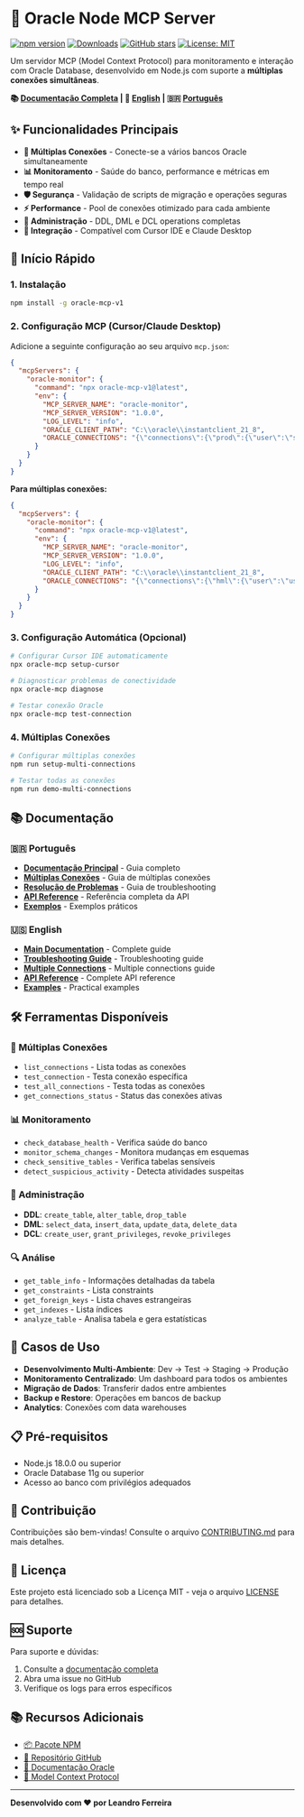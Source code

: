 # 🚀 Oracle Node MCP Server

[![npm version](https://badge.fury.io/js/oracle-mcp-v1.svg)](https://badge.fury.io/js/oracle-mcp-v1)
[![Downloads](https://img.shields.io/npm/dm/oracle-mcp-v1.svg)](https://www.npmjs.com/package/oracle-mcp-v1)
[![GitHub stars](https://img.shields.io/github/stars/lrferr/oracle-mcp-v1.svg)](https://github.com/lrferr/oracle-mcp-v1/stargazers)
[![License: MIT](https://img.shields.io/badge/License-MIT-yellow.svg)](https://opensource.org/licenses/MIT)

Um servidor MCP (Model Context Protocol) para monitoramento e interação com Oracle Database, desenvolvido em Node.js com suporte a **múltiplas conexões simultâneas**.

**📚 [Documentação Completa](https://github.com/lrferr/oracle-mcp-v1/blob/HEAD/documentation/README.md) | 📖 [English](https://github.com/lrferr/oracle-mcp-v1/blob/HEAD/documentation/en/README-EN.md) | 🇧🇷 [Português](https://github.com/lrferr/oracle-mcp-v1/blob/HEAD/documentation/pt/README.md)**

## ✨ Funcionalidades Principais

- **🔗 Múltiplas Conexões** - Conecte-se a vários bancos Oracle simultaneamente
- **📊 Monitoramento** - Saúde do banco, performance e métricas em tempo real
- **🛡️ Segurança** - Validação de scripts de migração e operações seguras
- **⚡ Performance** - Pool de conexões otimizado para cada ambiente
- **🔧 Administração** - DDL, DML e DCL operations completas
- **📱 Integração** - Compatível com Cursor IDE e Claude Desktop

## 🚀 Início Rápido

### 1. Instalação
```bash
npm install -g oracle-mcp-v1
```

### 2. Configuração MCP (Cursor/Claude Desktop)

Adicione a seguinte configuração ao seu arquivo `mcp.json`:

```json
{
  "mcpServers": {
    "oracle-monitor": {
      "command": "npx oracle-mcp-v1@latest",
      "env": {
        "MCP_SERVER_NAME": "oracle-monitor",
        "MCP_SERVER_VERSION": "1.0.0",
        "LOG_LEVEL": "info",
        "ORACLE_CLIENT_PATH": "C:\\oracle\\instantclient_21_8",
        "ORACLE_CONNECTIONS": "{\"connections\":{\"prod\":{\"user\":\"seu_usuario\",\"password\":\"sua_senha\",\"connectString\":\"servidor:porta/servico\",\"description\":\"Production Database\"}},\"defaultConnection\":\"prod\"}"
      }
    }
  }
}
```

**Para múltiplas conexões:**
```json
{
  "mcpServers": {
    "oracle-monitor": {
      "command": "npx oracle-mcp-v1@latest",
      "env": {
        "MCP_SERVER_NAME": "oracle-monitor",
        "MCP_SERVER_VERSION": "1.0.0",
        "LOG_LEVEL": "info",
        "ORACLE_CLIENT_PATH": "C:\\oracle\\instantclient_21_8",
        "ORACLE_CONNECTIONS": "{\"connections\":{\"hml\":{\"user\":\"usuario_hml\",\"password\":\"senha_hml\",\"connectString\":\"servidor_hml:1521/hml01\",\"description\":\"Homologação Database\"},\"prod\":{\"user\":\"usuario_prod\",\"password\":\"senha_prod\",\"connectString\":\"servidor_prod:1529/prod01\",\"description\":\"Production Database\"}},\"defaultConnection\":\"prod\"}"
      }
    }
  }
}
```

### 3. Configuração Automática (Opcional)
```bash
# Configurar Cursor IDE automaticamente
npx oracle-mcp setup-cursor

# Diagnosticar problemas de conectividade
npx oracle-mcp diagnose

# Testar conexão Oracle
npx oracle-mcp test-connection
```

### 4. Múltiplas Conexões
```bash
# Configurar múltiplas conexões
npm run setup-multi-connections

# Testar todas as conexões
npm run demo-multi-connections
```

## 📚 Documentação

### 🇧🇷 Português
- **[Documentação Principal](https://github.com/lrferr/oracle-mcp-v1/blob/HEAD/documentation/pt/README.md)** - Guia completo
- **[Múltiplas Conexões](https://github.com/lrferr/oracle-mcp-v1/blob/HEAD/documentation/pt/guides/MULTIPLE-CONNECTIONS.md)** - Guia de múltiplas conexões
- **[Resolução de Problemas](https://github.com/lrferr/oracle-mcp-v1/blob/HEAD/documentation/pt/guides/TROUBLESHOOTING-ORACLE-CONNECTIVITY.md)** - Guia de troubleshooting
- **[API Reference](https://github.com/lrferr/oracle-mcp-v1/blob/HEAD/documentation/pt/api/README.md)** - Referência completa da API
- **[Exemplos](https://github.com/lrferr/oracle-mcp-v1/tree/HEAD/documentation/pt/examples)** - Exemplos práticos

### 🇺🇸 English
- **[Main Documentation](https://github.com/lrferr/oracle-mcp-v1/blob/HEAD/documentation/en/README-EN.md)** - Complete guide
- **[Troubleshooting Guide](https://github.com/lrferr/oracle-mcp-v1/blob/HEAD/documentation/en/guides/TROUBLESHOOTING-ORACLE-CONNECTIVITY-EN.md)** - Troubleshooting guide
- **[Multiple Connections](https://github.com/lrferr/oracle-mcp-v1/blob/HEAD/documentation/en/guides/MULTIPLE-CONNECTIONS-EN.md)** - Multiple connections guide
- **[API Reference](https://github.com/lrferr/oracle-mcp-v1/blob/HEAD/documentation/en/api/README.md)** - Complete API reference
- **[Examples](https://github.com/lrferr/oracle-mcp-v1/tree/HEAD/documentation/en/examples)** - Practical examples

## 🛠️ Ferramentas Disponíveis

### 🔗 Múltiplas Conexões
- `list_connections` - Lista todas as conexões
- `test_connection` - Testa conexão específica
- `test_all_connections` - Testa todas as conexões
- `get_connections_status` - Status das conexões ativas

### 📊 Monitoramento
- `check_database_health` - Verifica saúde do banco
- `monitor_schema_changes` - Monitora mudanças em esquemas
- `check_sensitive_tables` - Verifica tabelas sensíveis
- `detect_suspicious_activity` - Detecta atividades suspeitas

### 🔧 Administração
- **DDL**: `create_table`, `alter_table`, `drop_table`
- **DML**: `select_data`, `insert_data`, `update_data`, `delete_data`
- **DCL**: `create_user`, `grant_privileges`, `revoke_privileges`

### 🔍 Análise
- `get_table_info` - Informações detalhadas da tabela
- `get_constraints` - Lista constraints
- `get_foreign_keys` - Lista chaves estrangeiras
- `get_indexes` - Lista índices
- `analyze_table` - Analisa tabela e gera estatísticas

## 🎯 Casos de Uso

- **Desenvolvimento Multi-Ambiente**: Dev → Test → Staging → Produção
- **Monitoramento Centralizado**: Um dashboard para todos os ambientes
- **Migração de Dados**: Transferir dados entre ambientes
- **Backup e Restore**: Operações em bancos de backup
- **Analytics**: Conexões com data warehouses

## 📋 Pré-requisitos

- Node.js 18.0.0 ou superior
- Oracle Database 11g ou superior
- Acesso ao banco com privilégios adequados

## 🤝 Contribuição

Contribuições são bem-vindas! Consulte o arquivo [CONTRIBUTING.md](CONTRIBUTING.md) para mais detalhes.

## 📄 Licença

Este projeto está licenciado sob a Licença MIT - veja o arquivo [LICENSE](LICENSE) para detalhes.

## 🆘 Suporte

Para suporte e dúvidas:

1. Consulte a [documentação completa](https://github.com/lrferr/oracle-mcp-v1/blob/HEAD/documentation/README.md)
2. Abra uma issue no GitHub
3. Verifique os logs para erros específicos

## 📚 Recursos Adicionais

- [📦 Pacote NPM](https://www.npmjs.com/package/oracle-mcp-v1)
- [🐙 Repositório GitHub](https://github.com/lrferr/oracle-mcp-v1)
- [📖 Documentação Oracle](https://docs.oracle.com/en/database/)
- [🔗 Model Context Protocol](https://modelcontextprotocol.io/)

---

**Desenvolvido com ❤️ por Leandro Ferreira**
